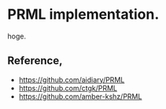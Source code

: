 # PRML implementation.
hoge.


## Reference,
+ https://github.com/aidiary/PRML
+ https://github.com/ctgk/PRML
+ https://github.com/amber-kshz/PRML